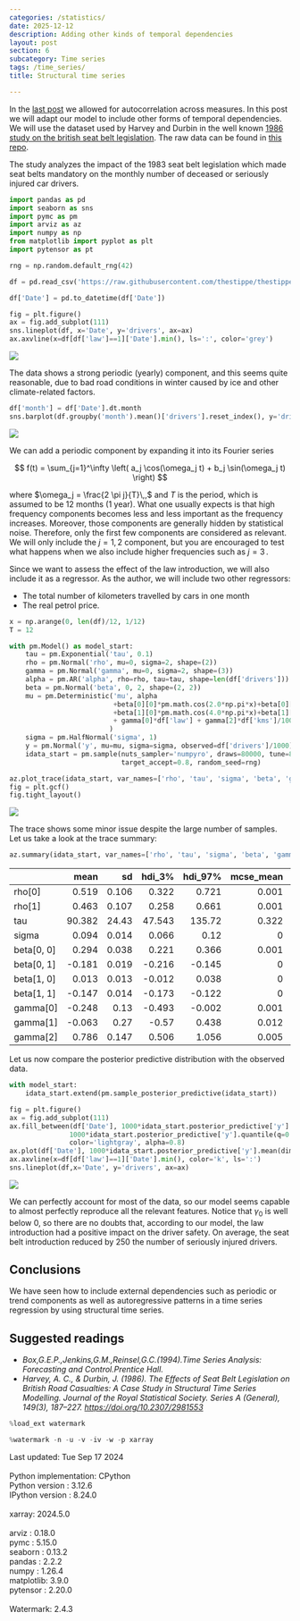 ```yaml
---
categories: /statistics/
date: 2025-12-12
description: Adding other kinds of temporal dependencies
layout: post
section: 6
subcategory: Time series
tags: /time_series/
title: Structural time series

---
```




In the [last post](/statistics/time_series)
we allowed for autocorrelation across measures. In this post we will
adapt our model to include other forms of temporal dependencies.
We will use the dataset used by Harvey and Durbin
in the well known [1986 study on the british seat belt legislation](https://www.jstor.org/stable/2981553).
The raw data can be found in [this repo](https://github.com/SurajGupta/r-source/blob/master/src/library/datasets/data/Seatbelts.R).

The study analyzes the impact of the 1983 seat belt legislation which made
seat belts mandatory on the monthly number of deceased or seriously injured
car drivers.

```python
import pandas as pd
import seaborn as sns
import pymc as pm
import arviz as az
import numpy as np
from matplotlib import pyplot as plt
import pytensor as pt

rng = np.random.default_rng(42)

df = pd.read_csv('https://raw.githubusercontent.com/thestippe/thestippe.github.io/main/data/seatbelt_uk_harvey.csv')

df['Date'] = pd.to_datetime(df['Date'])

fig = plt.figure()
ax = fig.add_subplot(111)
sns.lineplot(df, x='Date', y='drivers', ax=ax)
ax.axvline(x=df[df['law']==1]['Date'].min(), ls=':', color='grey')
```

![](/docs/assets/images/statistics/structural_ts/drivers.webp)

The data shows a strong periodic (yearly) component, and this seems quite reasonable,
due to bad road conditions in winter caused by ice and other climate-related factors.

```python
df['month'] = df['Date'].dt.month
sns.barplot(df.groupby('month').mean()['drivers'].reset_index(), y='drivers', x='month')
```

![](/docs/assets/images/statistics/structural_ts/drivers_by_month.webp)

We can add a periodic component by expanding it into its Fourier series

$$
f(t) = \sum_{j=1}^\infty \left( a_j \cos(\omega_j t) + b_j \sin(\omega_j t) \right)
$$

where $\omega_j = \frac{2 \pi j}{T}\,,$ and $T$ is the period, which is assumed
to be 12 months (1 year).
What one usually expects is that high frequency components becomes
less and less important as the frequency increases. Moreover,
those components are generally hidden by statistical noise.
Therefore, only the first few components are considered as relevant.
We will only include the $j=1,2$ component, but you are encouraged to test
what happens when we also include higher frequencies such as $j=3\,.$

Since we want to assess the effect of the law introduction, we will
also include it as a regressor.
As the author, we will include two other regressors:
- The total number of kilometers travelled by cars in one month
- The real petrol price.

```python
x = np.arange(0, len(df)/12, 1/12)
T = 12

with pm.Model() as model_start:
    tau = pm.Exponential('tau', 0.1)
    rho = pm.Normal('rho', mu=0, sigma=2, shape=(2))
    gamma = pm.Normal('gamma', mu=0, sigma=2, shape=(3))
    alpha = pm.AR('alpha', rho=rho, tau=tau, shape=len(df['drivers']))
    beta = pm.Normal('beta', 0, 2, shape=(2, 2))
    mu = pm.Deterministic('mu', alpha
                          +beta[0][0]*pm.math.cos(2.0*np.pi*x)+beta[0][1]*pm.math.sin(2.0*np.pi*x)
                          +beta[1][0]*pm.math.cos(4.0*np.pi*x)+beta[1][1]*pm.math.sin(4.0*np.pi*x)
                          + gamma[0]*df['law'] + gamma[2]*df['kms']/10000 + gamma[1]*df['PetrolPrice']*10 
                         )
    sigma = pm.HalfNormal('sigma', 1)
    y = pm.Normal('y', mu=mu, sigma=sigma, observed=df['drivers']/1000)
    idata_start = pm.sample(nuts_sampler='numpyro', draws=80000, tune=80000,
                            target_accept=0.8, random_seed=rng)

az.plot_trace(idata_start, var_names=['rho', 'tau', 'sigma', 'beta', 'gamma'])
fig = plt.gcf()
fig.tight_layout()
```

![](/docs/assets/images/statistics/structural_ts/trace.webp)

The trace shows some minor issue despite the large number of samples.
Let us take a look at the trace summary:

```python
az.summary(idata_start, var_names=['rho', 'tau', 'sigma', 'beta', 'gamma'])
```

|            |   mean |     sd |   hdi_3% |   hdi_97% |   mcse_mean |   mcse_sd |   ess_bulk |   ess_tail |   r_hat |
|:-----------|-------:|-------:|---------:|----------:|------------:|----------:|-----------:|-----------:|--------:|
| rho[0]     |  0.519 |  0.106 |    0.322 |     0.721 |       0.001 |     0.001 |      13654 |      20562 |       1 |
| rho[1]     |  0.463 |  0.107 |    0.258 |     0.661 |       0.001 |     0.001 |      12274 |      20504 |       1 |
| tau        | 90.382 | 24.43  |   47.543 |   135.72  |       0.322 |     0.228 |       5004 |       6822 |       1 |
| sigma      |  0.094 |  0.014 |    0.066 |     0.12  |       0     |     0     |       5372 |       4507 |       1 |
| beta[0, 0] |  0.294 |  0.038 |    0.221 |     0.366 |       0.001 |     0.001 |       1059 |       2378 |       1 |
| beta[0, 1] | -0.181 |  0.019 |   -0.216 |    -0.145 |       0     |     0     |      19573 |      34387 |       1 |
| beta[1, 0] |  0.013 |  0.013 |   -0.012 |     0.038 |       0     |     0     |      22893 |      42960 |       1 |
| beta[1, 1] | -0.147 |  0.014 |   -0.173 |    -0.122 |       0     |     0     |      11107 |      35174 |       1 |
| gamma[0]   | -0.248 |  0.13  |   -0.493 |    -0.002 |       0.001 |     0.001 |       9738 |      17987 |       1 |
| gamma[1]   | -0.063 |  0.27  |   -0.57  |     0.438 |       0.012 |     0.008 |        550 |       1176 |       1 |
| gamma[2]   |  0.786 |  0.147 |    0.506 |     1.056 |       0.005 |     0.003 |        913 |       1953 |       1 |


Let us now compare the posterior predictive distribution with the observed data.

```python
with model_start:
    idata_start.extend(pm.sample_posterior_predictive(idata_start))

fig = plt.figure()
ax = fig.add_subplot(111)
ax.fill_between(df['Date'], 1000*idata_start.posterior_predictive['y'].quantile(q=0.03, dim=('draw', 'chain')),
               1000*idata_start.posterior_predictive['y'].quantile(q=0.97, dim=('draw', 'chain')),
               color='lightgray', alpha=0.8)
ax.plot(df['Date'], 1000*idata_start.posterior_predictive['y'].mean(dim=('draw', 'chain')))
ax.axvline(x=df[df['law']==1]['Date'].min(), color='k', ls=':')
sns.lineplot(df,x='Date', y='drivers', ax=ax)
```

![](/docs/assets/images/statistics/structural_ts/ppc.webp)

We can perfectly account for most of the data, so our model seems
capable to almost perfectly reproduce all the relevant features.
Notice that $\gamma_0$ is well below 0, so there are no doubts that,
according to our model, the law introduction had a positive impact
on the driver safety.
On average, the seat belt introduction reduced by 250 the number of
seriously injured drivers.


## Conclusions
We have seen how to include external dependencies
such as periodic or trend components as well as autoregressive
patterns in a time series regression by using structural time series.

## Suggested readings

- <cite>Box,G.E.P.,Jenkins,G.M.,Reinsel,G.C.(1994).Time Series Analysis: Forecasting and Control.Prentice Hall.</cite>
- <cite>Harvey, A. C., & Durbin, J. (1986). The Effects of Seat Belt Legislation on British Road Casualties: A Case Study in Structural Time Series Modelling. Journal of the Royal Statistical Society. Series A (General), 149(3), 187–227. https://doi.org/10.2307/2981553</cite>

```python
%load_ext watermark
```

```python
%watermark -n -u -v -iv -w -p xarray
```
<div class="code">
Last updated: Tue Sep 17 2024
<br>

<br>
Python implementation: CPython
<br>
Python version       : 3.12.6
<br>
IPython version      : 8.24.0
<br>

<br>
xarray: 2024.5.0
<br>

<br>
arviz     : 0.18.0
<br>
pymc      : 5.15.0
<br>
seaborn   : 0.13.2
<br>
pandas    : 2.2.2
<br>
numpy     : 1.26.4
<br>
matplotlib: 3.9.0
<br>
pytensor  : 2.20.0
<br>

<br>
Watermark: 2.4.3
<br>
</div>